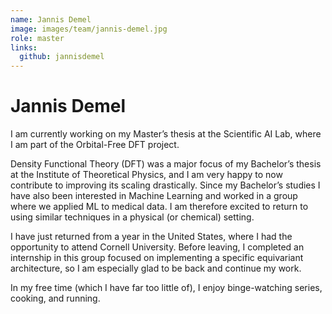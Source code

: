 ```yaml
---
name: Jannis Demel
image: images/team/jannis-demel.jpg
role: master
links:
  github: jannisdemel
---
```


# Jannis Demel
I am currently working on my Master’s thesis at the Scientific AI Lab, where I am part of the Orbital-Free DFT project.

Density Functional Theory (DFT) was a major focus of my Bachelor’s thesis at the Institute of Theoretical Physics, and I am very happy to now contribute to improving its scaling drastically. Since my Bachelor’s studies I have also been interested in Machine Learning and worked in a group where we applied ML to medical data. I am therefore excited to return to using similar techniques in a physical (or chemical) setting.

I have just returned from a year in the United States, where I had the opportunity to attend Cornell University. Before leaving, I completed an internship in this group focused on implementing a specific equivariant architecture, so I am especially glad to be back and continue my work.

In my free time (which I have far too little of), I enjoy binge-watching series, cooking, and running.
